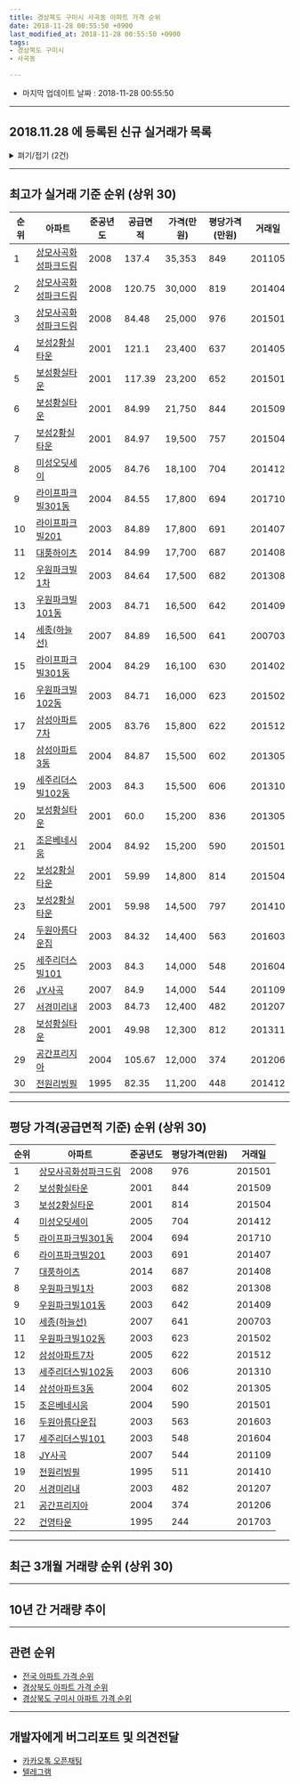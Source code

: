 ```yaml
---
title: 경상북도 구미시 사곡동 아파트 가격 순위
date: 2018-11-28 00:55:50 +0900
last_modified_at: 2018-11-28 00:55:50 +0900
tags:
- 경상북도 구미시
- 사곡동

---
```


* 마지막 업데이트 날짜 : 2018-11-28 00:55:50

---

## 2018.11.28 에 등록된 신규 실거래가 목록

<details>
<summary>펴기/접기 (2건)</summary>
<div markdown="1">

|아파트|준공년도|공급면적|가격(만원)|평당가격(만원)|거래일|
|---|---|---|---|---|---|
|[보성2황실타운](https://search.naver.com/search.naver?query=%EA%B2%BD%EC%83%81%EB%B6%81%EB%8F%84+%EA%B5%AC%EB%AF%B8%EC%8B%9C+%EC%82%AC%EA%B3%A1%EB%8F%99+%EB%B3%B4%EC%84%B12%ED%99%A9%EC%8B%A4%ED%83%80%EC%9A%B4)|2001|59.99|11,600|638|<span style="color:red">201811</span>|
|[보성2황실타운](https://search.naver.com/search.naver?query=%EA%B2%BD%EC%83%81%EB%B6%81%EB%8F%84+%EA%B5%AC%EB%AF%B8%EC%8B%9C+%EC%82%AC%EA%B3%A1%EB%8F%99+%EB%B3%B4%EC%84%B12%ED%99%A9%EC%8B%A4%ED%83%80%EC%9A%B4)|2001|59.98|9,000|495|<span style="color:red">201810</span>|


</div>
</details>

---

## 최고가 실거래 기준 순위 (상위 30)


|순위|아파트|준공년도|공급면적|가격(만원)|평당가격(만원)|거래일|
|---|---|---|---|---|---|---|
|1|[상모사곡화성파크드림](https://search.naver.com/search.naver?query=%EA%B2%BD%EC%83%81%EB%B6%81%EB%8F%84+%EA%B5%AC%EB%AF%B8%EC%8B%9C+%EC%82%AC%EA%B3%A1%EB%8F%99+%EC%83%81%EB%AA%A8%EC%82%AC%EA%B3%A1%ED%99%94%EC%84%B1%ED%8C%8C%ED%81%AC%EB%93%9C%EB%A6%BC)|2008|137.4|35,353|849|201105|
|2|[상모사곡화성파크드림](https://search.naver.com/search.naver?query=%EA%B2%BD%EC%83%81%EB%B6%81%EB%8F%84+%EA%B5%AC%EB%AF%B8%EC%8B%9C+%EC%82%AC%EA%B3%A1%EB%8F%99+%EC%83%81%EB%AA%A8%EC%82%AC%EA%B3%A1%ED%99%94%EC%84%B1%ED%8C%8C%ED%81%AC%EB%93%9C%EB%A6%BC)|2008|120.75|30,000|819|201404|
|3|[상모사곡화성파크드림](https://search.naver.com/search.naver?query=%EA%B2%BD%EC%83%81%EB%B6%81%EB%8F%84+%EA%B5%AC%EB%AF%B8%EC%8B%9C+%EC%82%AC%EA%B3%A1%EB%8F%99+%EC%83%81%EB%AA%A8%EC%82%AC%EA%B3%A1%ED%99%94%EC%84%B1%ED%8C%8C%ED%81%AC%EB%93%9C%EB%A6%BC)|2008|84.48|25,000|976|201501|
|4|[보성2황실타운](https://search.naver.com/search.naver?query=%EA%B2%BD%EC%83%81%EB%B6%81%EB%8F%84+%EA%B5%AC%EB%AF%B8%EC%8B%9C+%EC%82%AC%EA%B3%A1%EB%8F%99+%EB%B3%B4%EC%84%B12%ED%99%A9%EC%8B%A4%ED%83%80%EC%9A%B4)|2001|121.1|23,400|637|201405|
|5|[보성황실타운](https://search.naver.com/search.naver?query=%EA%B2%BD%EC%83%81%EB%B6%81%EB%8F%84+%EA%B5%AC%EB%AF%B8%EC%8B%9C+%EC%82%AC%EA%B3%A1%EB%8F%99+%EB%B3%B4%EC%84%B1%ED%99%A9%EC%8B%A4%ED%83%80%EC%9A%B4)|2001|117.39|23,200|652|201501|
|6|[보성황실타운](https://search.naver.com/search.naver?query=%EA%B2%BD%EC%83%81%EB%B6%81%EB%8F%84+%EA%B5%AC%EB%AF%B8%EC%8B%9C+%EC%82%AC%EA%B3%A1%EB%8F%99+%EB%B3%B4%EC%84%B1%ED%99%A9%EC%8B%A4%ED%83%80%EC%9A%B4)|2001|84.99|21,750|844|201509|
|7|[보성2황실타운](https://search.naver.com/search.naver?query=%EA%B2%BD%EC%83%81%EB%B6%81%EB%8F%84+%EA%B5%AC%EB%AF%B8%EC%8B%9C+%EC%82%AC%EA%B3%A1%EB%8F%99+%EB%B3%B4%EC%84%B12%ED%99%A9%EC%8B%A4%ED%83%80%EC%9A%B4)|2001|84.97|19,500|757|201504|
|8|[미성오딧세이](https://search.naver.com/search.naver?query=%EA%B2%BD%EC%83%81%EB%B6%81%EB%8F%84+%EA%B5%AC%EB%AF%B8%EC%8B%9C+%EC%82%AC%EA%B3%A1%EB%8F%99+%EB%AF%B8%EC%84%B1%EC%98%A4%EB%94%A7%EC%84%B8%EC%9D%B4)|2005|84.76|18,100|704|201412|
|9|[라이프파크빌301동](https://search.naver.com/search.naver?query=%EA%B2%BD%EC%83%81%EB%B6%81%EB%8F%84+%EA%B5%AC%EB%AF%B8%EC%8B%9C+%EC%82%AC%EA%B3%A1%EB%8F%99+%EB%9D%BC%EC%9D%B4%ED%94%84%ED%8C%8C%ED%81%AC%EB%B9%8C301%EB%8F%99)|2004|84.55|17,800|694|201710|
|10|[라이프파크빌201](https://search.naver.com/search.naver?query=%EA%B2%BD%EC%83%81%EB%B6%81%EB%8F%84+%EA%B5%AC%EB%AF%B8%EC%8B%9C+%EC%82%AC%EA%B3%A1%EB%8F%99+%EB%9D%BC%EC%9D%B4%ED%94%84%ED%8C%8C%ED%81%AC%EB%B9%8C201)|2003|84.89|17,800|691|201407|
|11|[대풍하이츠](https://search.naver.com/search.naver?query=%EA%B2%BD%EC%83%81%EB%B6%81%EB%8F%84+%EA%B5%AC%EB%AF%B8%EC%8B%9C+%EC%82%AC%EA%B3%A1%EB%8F%99+%EB%8C%80%ED%92%8D%ED%95%98%EC%9D%B4%EC%B8%A0)|2014|84.99|17,700|687|201408|
|12|[우원파크빌1차](https://search.naver.com/search.naver?query=%EA%B2%BD%EC%83%81%EB%B6%81%EB%8F%84+%EA%B5%AC%EB%AF%B8%EC%8B%9C+%EC%82%AC%EA%B3%A1%EB%8F%99+%EC%9A%B0%EC%9B%90%ED%8C%8C%ED%81%AC%EB%B9%8C1%EC%B0%A8)|2003|84.64|17,500|682|201308|
|13|[우원파크빌101동](https://search.naver.com/search.naver?query=%EA%B2%BD%EC%83%81%EB%B6%81%EB%8F%84+%EA%B5%AC%EB%AF%B8%EC%8B%9C+%EC%82%AC%EA%B3%A1%EB%8F%99+%EC%9A%B0%EC%9B%90%ED%8C%8C%ED%81%AC%EB%B9%8C101%EB%8F%99)|2003|84.71|16,500|642|201409|
|14|[세종(하늘선)](https://search.naver.com/search.naver?query=%EA%B2%BD%EC%83%81%EB%B6%81%EB%8F%84+%EA%B5%AC%EB%AF%B8%EC%8B%9C+%EC%82%AC%EA%B3%A1%EB%8F%99+%EC%84%B8%EC%A2%85%28%ED%95%98%EB%8A%98%EC%84%A0%29)|2007|84.89|16,500|641|200703|
|15|[라이프파크빌301동](https://search.naver.com/search.naver?query=%EA%B2%BD%EC%83%81%EB%B6%81%EB%8F%84+%EA%B5%AC%EB%AF%B8%EC%8B%9C+%EC%82%AC%EA%B3%A1%EB%8F%99+%EB%9D%BC%EC%9D%B4%ED%94%84%ED%8C%8C%ED%81%AC%EB%B9%8C301%EB%8F%99)|2004|84.29|16,100|630|201402|
|16|[우원파크빌102동](https://search.naver.com/search.naver?query=%EA%B2%BD%EC%83%81%EB%B6%81%EB%8F%84+%EA%B5%AC%EB%AF%B8%EC%8B%9C+%EC%82%AC%EA%B3%A1%EB%8F%99+%EC%9A%B0%EC%9B%90%ED%8C%8C%ED%81%AC%EB%B9%8C102%EB%8F%99)|2003|84.71|16,000|623|201502|
|17|[삼성아파트7차](https://search.naver.com/search.naver?query=%EA%B2%BD%EC%83%81%EB%B6%81%EB%8F%84+%EA%B5%AC%EB%AF%B8%EC%8B%9C+%EC%82%AC%EA%B3%A1%EB%8F%99+%EC%82%BC%EC%84%B1%EC%95%84%ED%8C%8C%ED%8A%B87%EC%B0%A8)|2005|83.76|15,800|622|201512|
|18|[삼성아파트3동](https://search.naver.com/search.naver?query=%EA%B2%BD%EC%83%81%EB%B6%81%EB%8F%84+%EA%B5%AC%EB%AF%B8%EC%8B%9C+%EC%82%AC%EA%B3%A1%EB%8F%99+%EC%82%BC%EC%84%B1%EC%95%84%ED%8C%8C%ED%8A%B83%EB%8F%99)|2004|84.87|15,500|602|201305|
|19|[세주리더스빌102동](https://search.naver.com/search.naver?query=%EA%B2%BD%EC%83%81%EB%B6%81%EB%8F%84+%EA%B5%AC%EB%AF%B8%EC%8B%9C+%EC%82%AC%EA%B3%A1%EB%8F%99+%EC%84%B8%EC%A3%BC%EB%A6%AC%EB%8D%94%EC%8A%A4%EB%B9%8C102%EB%8F%99)|2003|84.3|15,500|606|201310|
|20|[보성황실타운](https://search.naver.com/search.naver?query=%EA%B2%BD%EC%83%81%EB%B6%81%EB%8F%84+%EA%B5%AC%EB%AF%B8%EC%8B%9C+%EC%82%AC%EA%B3%A1%EB%8F%99+%EB%B3%B4%EC%84%B1%ED%99%A9%EC%8B%A4%ED%83%80%EC%9A%B4)|2001|60.0|15,200|836|201305|
|21|[조은베네시움](https://search.naver.com/search.naver?query=%EA%B2%BD%EC%83%81%EB%B6%81%EB%8F%84+%EA%B5%AC%EB%AF%B8%EC%8B%9C+%EC%82%AC%EA%B3%A1%EB%8F%99+%EC%A1%B0%EC%9D%80%EB%B2%A0%EB%84%A4%EC%8B%9C%EC%9B%80)|2004|84.92|15,200|590|201501|
|22|[보성2황실타운](https://search.naver.com/search.naver?query=%EA%B2%BD%EC%83%81%EB%B6%81%EB%8F%84+%EA%B5%AC%EB%AF%B8%EC%8B%9C+%EC%82%AC%EA%B3%A1%EB%8F%99+%EB%B3%B4%EC%84%B12%ED%99%A9%EC%8B%A4%ED%83%80%EC%9A%B4)|2001|59.99|14,800|814|201504|
|23|[보성2황실타운](https://search.naver.com/search.naver?query=%EA%B2%BD%EC%83%81%EB%B6%81%EB%8F%84+%EA%B5%AC%EB%AF%B8%EC%8B%9C+%EC%82%AC%EA%B3%A1%EB%8F%99+%EB%B3%B4%EC%84%B12%ED%99%A9%EC%8B%A4%ED%83%80%EC%9A%B4)|2001|59.98|14,500|797|201410|
|24|[두원아름다운집](https://search.naver.com/search.naver?query=%EA%B2%BD%EC%83%81%EB%B6%81%EB%8F%84+%EA%B5%AC%EB%AF%B8%EC%8B%9C+%EC%82%AC%EA%B3%A1%EB%8F%99+%EB%91%90%EC%9B%90%EC%95%84%EB%A6%84%EB%8B%A4%EC%9A%B4%EC%A7%91)|2003|84.32|14,400|563|201603|
|25|[세주리더스빌101](https://search.naver.com/search.naver?query=%EA%B2%BD%EC%83%81%EB%B6%81%EB%8F%84+%EA%B5%AC%EB%AF%B8%EC%8B%9C+%EC%82%AC%EA%B3%A1%EB%8F%99+%EC%84%B8%EC%A3%BC%EB%A6%AC%EB%8D%94%EC%8A%A4%EB%B9%8C101)|2003|84.3|14,000|548|201604|
|26|[JY사곡](https://search.naver.com/search.naver?query=%EA%B2%BD%EC%83%81%EB%B6%81%EB%8F%84+%EA%B5%AC%EB%AF%B8%EC%8B%9C+%EC%82%AC%EA%B3%A1%EB%8F%99+JY%EC%82%AC%EA%B3%A1)|2007|84.9|14,000|544|201109|
|27|[서경미리내](https://search.naver.com/search.naver?query=%EA%B2%BD%EC%83%81%EB%B6%81%EB%8F%84+%EA%B5%AC%EB%AF%B8%EC%8B%9C+%EC%82%AC%EA%B3%A1%EB%8F%99+%EC%84%9C%EA%B2%BD%EB%AF%B8%EB%A6%AC%EB%82%B4)|2003|84.73|12,400|482|201207|
|28|[보성황실타운](https://search.naver.com/search.naver?query=%EA%B2%BD%EC%83%81%EB%B6%81%EB%8F%84+%EA%B5%AC%EB%AF%B8%EC%8B%9C+%EC%82%AC%EA%B3%A1%EB%8F%99+%EB%B3%B4%EC%84%B1%ED%99%A9%EC%8B%A4%ED%83%80%EC%9A%B4)|2001|49.98|12,300|812|201311|
|29|[공간프리지아](https://search.naver.com/search.naver?query=%EA%B2%BD%EC%83%81%EB%B6%81%EB%8F%84+%EA%B5%AC%EB%AF%B8%EC%8B%9C+%EC%82%AC%EA%B3%A1%EB%8F%99+%EA%B3%B5%EA%B0%84%ED%94%84%EB%A6%AC%EC%A7%80%EC%95%84)|2004|105.67|12,000|374|201206|
|30|[전원리빙필](https://search.naver.com/search.naver?query=%EA%B2%BD%EC%83%81%EB%B6%81%EB%8F%84+%EA%B5%AC%EB%AF%B8%EC%8B%9C+%EC%82%AC%EA%B3%A1%EB%8F%99+%EC%A0%84%EC%9B%90%EB%A6%AC%EB%B9%99%ED%95%84)|1995|82.35|11,200|448|201412|


---

## 평당 가격(공급면적 기준) 순위 (상위 30)


|순위|아파트|준공년도|평당가격(만원)|거래일|
|---|---|---|---|---|
|1|[상모사곡화성파크드림](https://search.naver.com/search.naver?query=%EA%B2%BD%EC%83%81%EB%B6%81%EB%8F%84+%EA%B5%AC%EB%AF%B8%EC%8B%9C+%EC%82%AC%EA%B3%A1%EB%8F%99+%EC%83%81%EB%AA%A8%EC%82%AC%EA%B3%A1%ED%99%94%EC%84%B1%ED%8C%8C%ED%81%AC%EB%93%9C%EB%A6%BC)|2008|976|201501|
|2|[보성황실타운](https://search.naver.com/search.naver?query=%EA%B2%BD%EC%83%81%EB%B6%81%EB%8F%84+%EA%B5%AC%EB%AF%B8%EC%8B%9C+%EC%82%AC%EA%B3%A1%EB%8F%99+%EB%B3%B4%EC%84%B1%ED%99%A9%EC%8B%A4%ED%83%80%EC%9A%B4)|2001|844|201509|
|3|[보성2황실타운](https://search.naver.com/search.naver?query=%EA%B2%BD%EC%83%81%EB%B6%81%EB%8F%84+%EA%B5%AC%EB%AF%B8%EC%8B%9C+%EC%82%AC%EA%B3%A1%EB%8F%99+%EB%B3%B4%EC%84%B12%ED%99%A9%EC%8B%A4%ED%83%80%EC%9A%B4)|2001|814|201504|
|4|[미성오딧세이](https://search.naver.com/search.naver?query=%EA%B2%BD%EC%83%81%EB%B6%81%EB%8F%84+%EA%B5%AC%EB%AF%B8%EC%8B%9C+%EC%82%AC%EA%B3%A1%EB%8F%99+%EB%AF%B8%EC%84%B1%EC%98%A4%EB%94%A7%EC%84%B8%EC%9D%B4)|2005|704|201412|
|5|[라이프파크빌301동](https://search.naver.com/search.naver?query=%EA%B2%BD%EC%83%81%EB%B6%81%EB%8F%84+%EA%B5%AC%EB%AF%B8%EC%8B%9C+%EC%82%AC%EA%B3%A1%EB%8F%99+%EB%9D%BC%EC%9D%B4%ED%94%84%ED%8C%8C%ED%81%AC%EB%B9%8C301%EB%8F%99)|2004|694|201710|
|6|[라이프파크빌201](https://search.naver.com/search.naver?query=%EA%B2%BD%EC%83%81%EB%B6%81%EB%8F%84+%EA%B5%AC%EB%AF%B8%EC%8B%9C+%EC%82%AC%EA%B3%A1%EB%8F%99+%EB%9D%BC%EC%9D%B4%ED%94%84%ED%8C%8C%ED%81%AC%EB%B9%8C201)|2003|691|201407|
|7|[대풍하이츠](https://search.naver.com/search.naver?query=%EA%B2%BD%EC%83%81%EB%B6%81%EB%8F%84+%EA%B5%AC%EB%AF%B8%EC%8B%9C+%EC%82%AC%EA%B3%A1%EB%8F%99+%EB%8C%80%ED%92%8D%ED%95%98%EC%9D%B4%EC%B8%A0)|2014|687|201408|
|8|[우원파크빌1차](https://search.naver.com/search.naver?query=%EA%B2%BD%EC%83%81%EB%B6%81%EB%8F%84+%EA%B5%AC%EB%AF%B8%EC%8B%9C+%EC%82%AC%EA%B3%A1%EB%8F%99+%EC%9A%B0%EC%9B%90%ED%8C%8C%ED%81%AC%EB%B9%8C1%EC%B0%A8)|2003|682|201308|
|9|[우원파크빌101동](https://search.naver.com/search.naver?query=%EA%B2%BD%EC%83%81%EB%B6%81%EB%8F%84+%EA%B5%AC%EB%AF%B8%EC%8B%9C+%EC%82%AC%EA%B3%A1%EB%8F%99+%EC%9A%B0%EC%9B%90%ED%8C%8C%ED%81%AC%EB%B9%8C101%EB%8F%99)|2003|642|201409|
|10|[세종(하늘선)](https://search.naver.com/search.naver?query=%EA%B2%BD%EC%83%81%EB%B6%81%EB%8F%84+%EA%B5%AC%EB%AF%B8%EC%8B%9C+%EC%82%AC%EA%B3%A1%EB%8F%99+%EC%84%B8%EC%A2%85%28%ED%95%98%EB%8A%98%EC%84%A0%29)|2007|641|200703|
|11|[우원파크빌102동](https://search.naver.com/search.naver?query=%EA%B2%BD%EC%83%81%EB%B6%81%EB%8F%84+%EA%B5%AC%EB%AF%B8%EC%8B%9C+%EC%82%AC%EA%B3%A1%EB%8F%99+%EC%9A%B0%EC%9B%90%ED%8C%8C%ED%81%AC%EB%B9%8C102%EB%8F%99)|2003|623|201502|
|12|[삼성아파트7차](https://search.naver.com/search.naver?query=%EA%B2%BD%EC%83%81%EB%B6%81%EB%8F%84+%EA%B5%AC%EB%AF%B8%EC%8B%9C+%EC%82%AC%EA%B3%A1%EB%8F%99+%EC%82%BC%EC%84%B1%EC%95%84%ED%8C%8C%ED%8A%B87%EC%B0%A8)|2005|622|201512|
|13|[세주리더스빌102동](https://search.naver.com/search.naver?query=%EA%B2%BD%EC%83%81%EB%B6%81%EB%8F%84+%EA%B5%AC%EB%AF%B8%EC%8B%9C+%EC%82%AC%EA%B3%A1%EB%8F%99+%EC%84%B8%EC%A3%BC%EB%A6%AC%EB%8D%94%EC%8A%A4%EB%B9%8C102%EB%8F%99)|2003|606|201310|
|14|[삼성아파트3동](https://search.naver.com/search.naver?query=%EA%B2%BD%EC%83%81%EB%B6%81%EB%8F%84+%EA%B5%AC%EB%AF%B8%EC%8B%9C+%EC%82%AC%EA%B3%A1%EB%8F%99+%EC%82%BC%EC%84%B1%EC%95%84%ED%8C%8C%ED%8A%B83%EB%8F%99)|2004|602|201305|
|15|[조은베네시움](https://search.naver.com/search.naver?query=%EA%B2%BD%EC%83%81%EB%B6%81%EB%8F%84+%EA%B5%AC%EB%AF%B8%EC%8B%9C+%EC%82%AC%EA%B3%A1%EB%8F%99+%EC%A1%B0%EC%9D%80%EB%B2%A0%EB%84%A4%EC%8B%9C%EC%9B%80)|2004|590|201501|
|16|[두원아름다운집](https://search.naver.com/search.naver?query=%EA%B2%BD%EC%83%81%EB%B6%81%EB%8F%84+%EA%B5%AC%EB%AF%B8%EC%8B%9C+%EC%82%AC%EA%B3%A1%EB%8F%99+%EB%91%90%EC%9B%90%EC%95%84%EB%A6%84%EB%8B%A4%EC%9A%B4%EC%A7%91)|2003|563|201603|
|17|[세주리더스빌101](https://search.naver.com/search.naver?query=%EA%B2%BD%EC%83%81%EB%B6%81%EB%8F%84+%EA%B5%AC%EB%AF%B8%EC%8B%9C+%EC%82%AC%EA%B3%A1%EB%8F%99+%EC%84%B8%EC%A3%BC%EB%A6%AC%EB%8D%94%EC%8A%A4%EB%B9%8C101)|2003|548|201604|
|18|[JY사곡](https://search.naver.com/search.naver?query=%EA%B2%BD%EC%83%81%EB%B6%81%EB%8F%84+%EA%B5%AC%EB%AF%B8%EC%8B%9C+%EC%82%AC%EA%B3%A1%EB%8F%99+JY%EC%82%AC%EA%B3%A1)|2007|544|201109|
|19|[전원리빙필](https://search.naver.com/search.naver?query=%EA%B2%BD%EC%83%81%EB%B6%81%EB%8F%84+%EA%B5%AC%EB%AF%B8%EC%8B%9C+%EC%82%AC%EA%B3%A1%EB%8F%99+%EC%A0%84%EC%9B%90%EB%A6%AC%EB%B9%99%ED%95%84)|1995|511|201410|
|20|[서경미리내](https://search.naver.com/search.naver?query=%EA%B2%BD%EC%83%81%EB%B6%81%EB%8F%84+%EA%B5%AC%EB%AF%B8%EC%8B%9C+%EC%82%AC%EA%B3%A1%EB%8F%99+%EC%84%9C%EA%B2%BD%EB%AF%B8%EB%A6%AC%EB%82%B4)|2003|482|201207|
|21|[공간프리지아](https://search.naver.com/search.naver?query=%EA%B2%BD%EC%83%81%EB%B6%81%EB%8F%84+%EA%B5%AC%EB%AF%B8%EC%8B%9C+%EC%82%AC%EA%B3%A1%EB%8F%99+%EA%B3%B5%EA%B0%84%ED%94%84%EB%A6%AC%EC%A7%80%EC%95%84)|2004|374|201206|
|22|[건영타운](https://search.naver.com/search.naver?query=%EA%B2%BD%EC%83%81%EB%B6%81%EB%8F%84+%EA%B5%AC%EB%AF%B8%EC%8B%9C+%EC%82%AC%EA%B3%A1%EB%8F%99+%EA%B1%B4%EC%98%81%ED%83%80%EC%9A%B4)|1995|244|201703|


---

## 최근 3개월 거래량 순위 (상위 30)


<div style="width:100%;">
    <canvas id="deal_count_ranking" height="250"></canvas>
</div>


<script>
new Chart(document.getElementById("deal_count_ranking"), {
    type: 'horizontalBar',
    data: {
        labels: ['보성2황실타운', '미성오딧세이', '보성황실타운', '상모사곡화성파크드림'],
        datasets: [{
            label: '실거래 수',
            data: [5, 2, 1, 1],
            borderColor: "rgba(255, 0, 128, 1)",
            backgroundColor: "rgba(255, 0, 128, 0.5)",
            fill: false,
        }]
    },
    options: {
        responsive: true,
        title: {
            display: true,
            text: '최근 3개월 거래량 순위'
        },
        tooltips: {
            mode: 'index',
            intersect: false,
            callbacks: {
                title: function(tooltipItems, data) {
                    return "실거래 수:";
                },
                label: function(tooltipItem, data) {
                    return data.labels[tooltipItem.index] + ": " + tooltipItem.xLabel;
                }
            }
        },
        hover: {
            mode: 'nearest',
            intersect: true
        },
        scales: {
            xAxes: [{
                display: true,
                scaleLabel: {
                    display: true,
                    labelString: '실거래 수'
                },
                ticks: {
                    suggestedMin: 0,
                }
            }],
            yAxes: [{
                display: true,
                ticks: {
                    autoSkip: false,
                    callback: function(value, index, values) {
                        if (value.length > 15)
                            return value.substr(0, 13) + "...";
                        else
                            return value;
                    }
                },
                scaleLabel: {
                    display: false,
                }
            }]
        }
    }
});

</script>


---

## 10년 간 거래량 추이


<div style="width:100%;">
    <canvas id="deal_progress" height="250"></canvas>
</div>

<script>
new Chart(document.getElementById("deal_progress"), {
    type: 'line',
    data: {
        labels: ['200811','200812','200901','200902','200903','200904','200905','200906','200907','200908','200909','200910','200911','200912','201001','201002','201003','201004','201005','201006','201007','201008','201009','201010','201011','201012','201101','201102','201103','201104','201105','201106','201107','201108','201109','201110','201111','201112','201201','201202','201203','201204','201205','201206','201207','201208','201209','201210','201211','201212','201301','201302','201303','201304','201305','201306','201307','201308','201309','201310','201311','201312','201401','201402','201403','201404','201405','201406','201407','201408','201409','201410','201411','201412','201501','201502','201503','201504','201505','201506','201507','201508','201509','201510','201511','201512','201601','201602','201603','201604','201605','201606','201607','201608','201609','201610','201611','201612','201701','201702','201703','201704','201705','201706','201707','201708','201709','201710','201711','201712','201801','201802','201803','201804','201805','201806','201807','201808','201809','201810','201811'],
        datasets: [{
            label: '실거래 수',
            pointRadius: 1,
            data: [7, 24, 11, 10, 14, 25, 11, 12, 11, 13, 14, 9, 12, 12, 14, 11, 15, 13, 10, 10, 12, 9, 11, 13, 17, 22, 12, 20, 30, 22, 14, 19, 21, 21, 33, 23, 24, 31, 7, 24, 31, 20, 16, 20, 22, 14, 21, 24, 17, 13, 11, 14, 12, 13, 17, 13, 9, 14, 9, 22, 15, 11, 11, 7, 15, 12, 9, 7, 11, 20, 21, 19, 10, 14, 16, 6, 13, 10, 14, 6, 7, 17, 18, 12, 10, 9, 6, 7, 18, 10, 6, 9, 8, 5, 5, 4, 8, 5, 3, 1, 6, 8, 6, 5, 10, 9, 6, 6, 12, 4, 9, 5, 5, 10, 10, 5, 2, 8, 3, 5, 1],
            borderColor: "rgba(255, 201, 14, 1)",
            backgroundColor: "rgba(255, 201, 14, 0.5)",
            fill: true,
        }]
    },
    options: {
        responsive: true,
        title: {
            display: true,
            text: '10년간 거래량 추이'
        },
        tooltips: {
            mode: 'index',
            intersect: false,
        },
        hover: {
            mode: 'nearest',
            intersect: true
        },
        scales: {
            xAxes: [{
                display: true,
                scaleLabel: {
                    display: true,
                    labelString: '년/월'
                }
            }],
            yAxes: [{
                display: true,
                ticks: {
                    suggestedMin: 0,
                },
                scaleLabel: {
                    display: true,
                    labelString: '실거래 수'
                }
            }]
        }
    }
});

</script>


---

## 관련 순위

- [전국 아파트 가격 순위](https://inasie.github.io/apt-ranking/전국)
- [경상북도 아파트 가격 순위](https://inasie.github.io/apt-ranking/경상북도)
- [경상북도 구미시 아파트 가격 순위](https://inasie.github.io/apt-ranking/경상북도-구미시)


---

## 개발자에게 버그리포트 및 의견전달

- [카카오톡 오픈채팅](https://open.kakao.com/o/gLJUAP4)
- [텔레그램](https://t.me/inasie)

